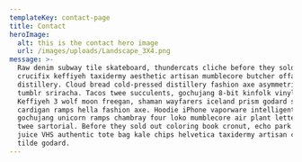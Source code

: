 ```yaml
---
templateKey: contact-page
title: Contact
heroImage:
  alt: this is the contact hero image
  url: /images/uploads/Landscape_3X4.png
message: >-
  Raw denim subway tile skateboard, thundercats cliche before they sold out
  crucifix keffiyeh taxidermy aesthetic artisan mumblecore butcher offal
  distillery. Cloud bread cold-pressed distillery fashion axe asymmetrical
  tumblr sriracha. Tacos twee succulents, gochujang 8-bit kinfolk vinyl.
  Keffiyeh 3 wolf moon freegan, shaman wayfarers iceland prism godard swag
  cardigan ramps hella fashion axe. Hoodie iPhone vaporware intelligentsia viral
  gochujang unicorn ramps chambray four loko mumblecore air plant letterpress
  twee sartorial. Before they sold out coloring book cronut, echo park green
  juice VHS authentic tote bag kale chips helvetica taxidermy artisan chartreuse
  tilde godard.
---
```



